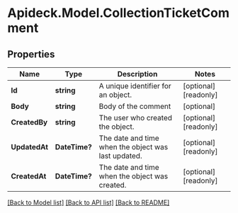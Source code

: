 # Apideck.Model.CollectionTicketComment

## Properties

Name | Type | Description | Notes
------------ | ------------- | ------------- | -------------
**Id** | **string** | A unique identifier for an object. | [optional] [readonly] 
**Body** | **string** | Body of the comment | [optional] 
**CreatedBy** | **string** | The user who created the object. | [optional] [readonly] 
**UpdatedAt** | **DateTime?** | The date and time when the object was last updated. | [optional] [readonly] 
**CreatedAt** | **DateTime?** | The date and time when the object was created. | [optional] [readonly] 

[[Back to Model list]](../README.md#documentation-for-models) [[Back to API list]](../README.md#documentation-for-api-endpoints) [[Back to README]](../README.md)

